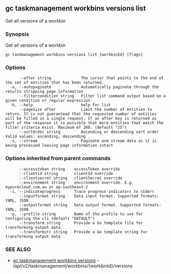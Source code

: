 ## gc taskmanagement workbins versions list

Get all versions of a workbin

### Synopsis

Get all versions of a workbin

```
gc taskmanagement workbins versions list [workbinId] [flags]
```

### Options

```
      --after string             The cursor that points to the end of the set of entities that has been returned.
  -a, --autopaginate             Automatically paginate through the results stripping page information
      --filtercondition string   Filter list command output based on a given condition or regular expression
  -h, --help                     help for list
      --pageSize after           Limit the number of entities to return. It is not guaranteed that the requested number of entities will be filled in a single request. If an after key is returned as part of the response it is possible that more entities that match the filter criteria exist. Maximum of 200. (default "25")
      --sortOrder string         Ascending or descending sort order Valid values: ascending, descending
  -s, --stream                   Paginate and stream data as it is being processed leaving page information intact
```

### Options inherited from parent commands

```
      --accesstoken string    accessToken override
      --clientid string       clientId override
      --clientsecret string   clientSecret override
      --environment string    environment override. E.g. mypurecloud.com.au or ap-southeast-2
  -i, --indicateprogress      Trace progress indicators to stderr
      --inputformat string    Data input format. Supported formats: YAML, JSON
      --outputformat string   Data output format. Supported formats: YAML, JSON
  -p, --profile string        Name of the profile to use for configuring the cli (default "DEFAULT")
      --transform string      Provide a Go template file for transforming output data
      --transformstr string   Provide a Go template string for transforming output data
```

### SEE ALSO

* [gc taskmanagement workbins versions](gc_taskmanagement_workbins_versions.html)	 - /api/v2/taskmanagement/workbins/{workbinId}/versions


